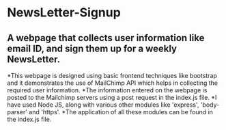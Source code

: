 # NewsLetter-Signup
## A webpage that collects user information like email ID, and sign them up for a weekly NewsLetter.

*This webpage is designed using basic frontend techniques like bootstrap and it demonstrates the use of MailChimp API which helps in collecting the required user information.
*The information entered on the webpage is posted to the Mailchimp servers using a post request in the index.js file.
*I have used Node JS, along with various other modules like 'express', 'body-parser' and 'https'.
*The application of all these modules can be found in the index.js file.
